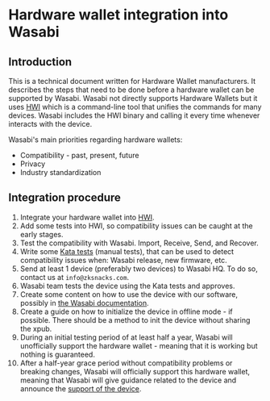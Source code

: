 # Hardware wallet integration into Wasabi 

## Introduction 

This is a technical document written for Hardware Wallet manufacturers. It describes the steps that need to be done before a hardware wallet can be supported by Wasabi. 
Wasabi not directly supports Hardware Wallets but it uses [HWI](https://github.com/bitcoin-core/HWI) which is a command-line tool that unifies the commands for many devices. Wasabi includes the HWI binary and calling it every time whenever interacts with the device. 

Wasabi's main priorities regarding hardware wallets:
- Compatibility - past, present, future
- Privacy
- Industry standardization

## Integration procedure

1. Integrate your hardware wallet into [HWI](https://github.com/bitcoin-core/HWI).
2. Add some tests into HWI, so compatibility issues can be caught at the early stages.
3. Test the compatibility with Wasabi. Import, Receive, Send, and Recover.
4. Write some [Kata tests](https://github.com/zkSNACKs/WalletWasabi/blob/master/WalletWasabi.Tests/AcceptanceTests/HwiKatas.cs) (manual tests), that can be used to detect compatibility issues when: Wasabi release, new firmware, etc.
5. Send at least 1 device (preferably two devices) to Wasabi HQ. To do so, contact us at `info@zksnacks.com`.
6. Wasabi team tests the device using the Kata tests and approves.
7. Create some content on how to use the device with our software, possibly in [the Wasabi documentation](https://github.com/zkSNACKs/WasabiDoc/blob/master/docs/using-wasabi/ColdWasabi.md).
8. Create a guide on how to initialize the device in offline mode - if possible. There should be a method to init the device without sharing the xpub.
9. During an initial testing period of at least half a year, Wasabi will unofficially support the hardware wallet - meaning that it is working but nothing is guaranteed. 
10. After a half-year grace period without compatibility problems or breaking changes, Wasabi will officially support this hardware wallet, meaning that Wasabi will give guidance related to the device and announce the [support of the device](https://github.com/zkSNACKs/WalletWasabi/blob/master/WalletWasabi.Documentation/WasabiCompatibility.md).
